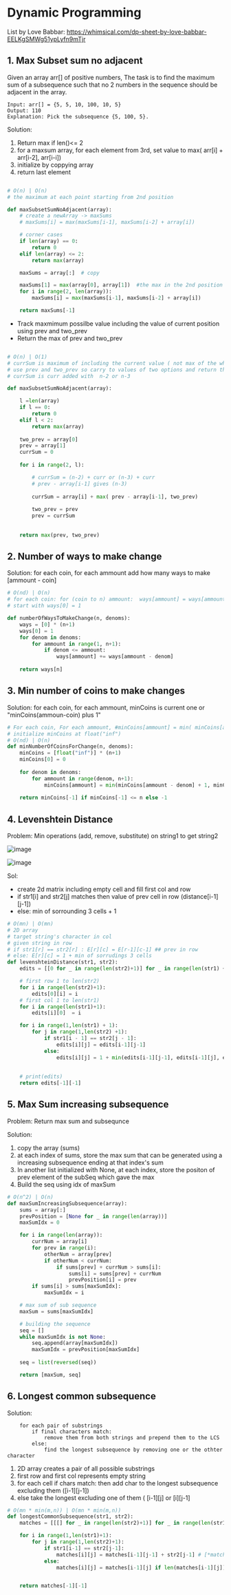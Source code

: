 # Dynamic Programming

List by Love Babbar: https://whimsical.com/dp-sheet-by-love-babbar-EELKgSMWg51ypLyfn9mTjr

## 1. Max Subset sum no adjacent

Given an array arr[] of positive numbers, The task is to find the maximum sum of a subsequence such that no 2 numbers in the sequence should be adjacent in the array.

```
Input: arr[] = {5, 5, 10, 100, 10, 5}
Output: 110
Explanation: Pick the subsequence {5, 100, 5}.
```

Solution:
1. Return max if len()<= 2
2. for a maxsum array, for each element from 3rd, set value to max( arr[i] + arr[i-2], arr[i-i]) 
3. initialize by coppying array
4. return last element

``` python

# O(n) | O(n)
# the maximum at each point starting from 2nd position

def maxSubsetSumNoAdjacent(array):
    # create a newArray -> maxSums
    # maxSums[i] = max(maxSums[i-1], maxSums[i-2] + array[i])

    # corner cases
    if len(array) == 0:
        return 0
    elif len(array) <= 2:
        return max(array)

    maxSums = array[:]  # copy

    maxSums[1] = max(array[0], array[1])  #the max in the 2nd position
    for i in range(2, len(array)):
        maxSums[i] = max(maxSums[i-1], maxSums[i-2] + array[i])

    return maxSums[-1]

```

* Track maxmimum possilbe value including the value of current position using prev and two_prev
* Return the max of prev and two_prev


```python

# O(n) | O(1)
# currSum is maximum of including the current value ( not max of the whole sequence)
# use prev and two_prev so carry to values of two options and return the max at the end
# currSum is curr added with  n-2 or n-3

def maxSubsetSumNoAdjacent(array):

	l =len(array)
	if l == 0:
		return 0
	elif l < 2:
		return max(array)
	
	two_prev = array[0]
	prev = array[1]
	currSum = 0
	
	for i in range(2, l):

        # currSum = (n-2) + curr or (n-3) + curr
        # prev - array[i-1] gives (n-3)
        
		currSum = array[i] + max( prev - array[i-1], two_prev)
		
		two_prev = prev
		prev = currSum
		
		
	return max(prev, two_prev)

```


## 2. Number of ways to make change

Solution: for each coin, for each ammount add how many ways to make [ammount - coin]

``` python
# O(nd) | O(n)
# for each coin: for (coin to n) ammount:  ways[ammount] = ways[ammount - coin]
# start with ways[0] = 1

def numberOfWaysToMakeChange(n, denoms):
    ways = [0] * (n+1)
	ways[0] = 1
	for denom in denoms:
		for ammount in range(1, n+1):
			if denom <= ammount:
				ways[ammount] += ways[ammount - denom]
				
	return ways[n]

```

## 3. Min number of coins to make changes


Solution: for each coin, for each ammount, minCoins is current one or "minCoins(ammoun-coin) plus 1" 

```python
# For each coin, For each ammount, #minCoins[ammount] = min( minCoins[ammount- coin] + 1 , minCoins[ammount])
# initialize minCoins at float("inf")
# O(nd) | O(n)
def minNumberOfCoinsForChange(n, denoms):
    minCoins = [float("inf")] * (n+1)
    minCoins[0] = 0
    
    for denom in denoms:
        for ammount in range(denom, n+1):
            minCoins[ammount] = min(minCoins[ammount - denom] + 1, minCoins[ammount])
    
    return minCoins[-1] if minCoins[-1] <= n else -1

```

## 4. Levenshtein Distance

Problem: Min operations (add, remove, substitute) on string1 to get string2

![image](https://user-images.githubusercontent.com/40586752/203989017-f9d0b47d-58c7-412a-886c-4d8920f6e572.png)

![image](https://user-images.githubusercontent.com/40586752/203989316-e1c3dd1d-16a4-4120-82a2-8ba9f9b4b79b.png)

Sol: 
* create 2d matrix including empty cell and fill first col and row
* if str1[i] and str2[j] matches then value of prev cell in row (distance[i-1][j-1]) 
* else: min of sorrounding 3 cells + 1

```python
# O(mn) | O(mn)
# 2D array 
# target string's character in col
# given string in row
# if str1[r] == str2[r] : E[r][c] = E[r-1][c-1] ## prev in row
# else: E[r][c] = 1 + min of sorrudings 3 cells
def levenshteinDistance(str1, str2):
    edits = [[0 for _ in range(len(str2)+1)] for _ in range(len(str1) +1)]

    # first row 1 to len(str2)
    for i in range(len(str2)+1):
        edits[0][i] = i
    # first col 1 to len(str1)
    for i in range(len(str1)+1):
        edits[i][0]  = i

    for i in range(1,len(str1) + 1):
        for j in range(1,len(str2) +1):
            if str1[i - 1] == str2[j - 1]:
                edits[i][j] = edits[i-1][j-1]
            else:
                edits[i][j] = 1 + min(edits[i-1][j-1], edits[i-1][j], edits[i][j-1])
    
            
    # print(edits)
    return edits[-1][-1]

```

## 5. Max Sum increasing subsequence

Problem: Return max sum and subsequnce

Solution:
1. copy the array (sums)
2. at each index of sums, store the max sum that can be generated using a increasing subsequence ending at that index's sum
3. In another list initialized with None, at each index, store the positon of prev element of the subSeq which gave the max 
4. Build the seq using idx of maxSum

```python
# O(n^2) | O(n)
def maxSumIncreasingSubsequence(array):
    sums = array[:]
    prevPosition = [None for _ in range(len(array))]
    maxSumIdx = 0

    for i in range(len(array)):
        currNum = array[i]
        for prev in range(i):
            otherNum = array[prev]
            if otherNum < currNum:
                if sums[prev] + currNum > sums[i]:
                    sums[i] = sums[prev] + currNum
                    prevPosition[i] = prev
        if sums[i] > sums[maxSumIdx]:
            maxSumIdx = i

    # max sum of sub sequence
    maxSum = sums[maxSumIdx]

    # building the sequence
    seq = []
    while maxSumIdx is not None:
        seq.append(array[maxSumIdx])
        maxSumIdx = prevPosition[maxSumIdx]
        
    seq = list(reversed(seq))

    return [maxSum, seq]

```

## 6. Longest common subsequence
Solution:
```
    for each pair of substrings
        if final characters match:
            remove them from both strings and prepend them to the LCS 
        else:
            find the longest subsequence by removing one or the othter character
```
1. 2D array creates a pair of all possible substrings
2. first row and first col represents empty string
3. for each cell if chars match: then add char to the longest subsequence excluding them ([i-1][j-1])
4. else take the longest excluding one of them ( [i-1][j] or [i][j-1]

``` python
# O(mn * min(m,n)) | O(mn * min(m,n))
def longestCommonSubsequence(str1, str2):
    matches = [[[] for _ in range(len(str2)+1)] for _ in range(len(str1)+1) ] #col str1

    for i in range(1,len(str1)+1):
        for j in range(1,len(str2)+1):
            if str1[i-1] == str2[j-1]:
                matches[i][j] = matches[i-1][j-1] + str2[j-1] # [*matches[i-1][j-1] , str2[j-1]]
            else:
                matches[i][j] = matches[i-1][j] if len(matches[i-1][j]) >= len(matches[i][j-1]) else matches[i][j-1]


    return matches[-1][-1]

```
